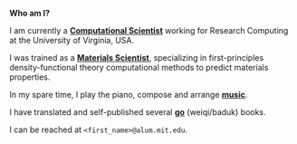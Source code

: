 **Who am I?**

I am currently a [**Computational Scientist**](/work) working for Research Computing at the University of Virginia, USA.

I was trained as a [**Materials Scientist**](/matsci), specializing in first-principles density-functional theory computational methods to predict materials properties.

In my spare time, I play the piano, compose and arrange [**music**](/music).

I have translated and self-published several [**go**](/go) (weiqi/baduk) books.

I can be reached at `<first_name>@alum.mit.edu`.
